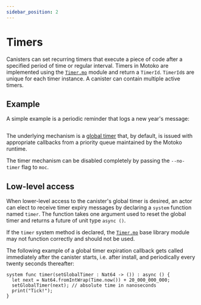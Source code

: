 ```yaml
---
sidebar_position: 2
---
```


# Timers

Canisters can set recurring timers that execute a piece of code after a specified period of time or regular interval. Timers in Motoko are implemented using the [`Timer.mo`](https://internetcomputer.org/docs/motoko/base/Timer) module and return a `TimerId`. `TimerId`s are unique for each timer instance. A canister can contain multiple active timers.

## Example

A simple example is a periodic reminder that logs a new year's message:

``` motoko no-repl file=../examples/Reminder.mo
```

The underlying mechanism is a [global timer](https://internetcomputer.org/docs/references/ic-interface-spec#timer) that, by default, is issued with appropriate callbacks from a priority queue maintained by the Motoko runtime.

The timer mechanism can be disabled completely by passing the `--no-timer` flag to `moc`.

## Low-level access

When lower-level access to the canister's global timer is desired, an actor can elect to receive timer expiry messages by declaring a `system` function named `timer`. The function takes one argument used to reset the global timer and returns a future of unit type `async ()`.

If the `timer` system method is declared, the [`Timer.mo`](https://internetcomputer.org/docs/motoko/base/Timer) base library module may not function correctly and should not be used.

The following example of a global timer expiration callback gets called immediately after the canister starts, i.e. after install, and periodically every twenty seconds thereafter:

``` motoko no-repl
system func timer(setGlobalTimer : Nat64 -> ()) : async () {
  let next = Nat64.fromIntWrap(Time.now()) + 20_000_000_000;
  setGlobalTimer(next); // absolute time in nanoseconds
  print("Tick!");
}
```


